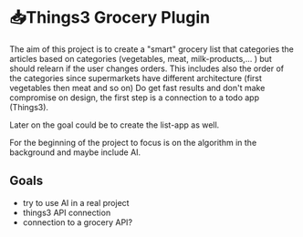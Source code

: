 # 📥Things3 Grocery Plugin

The aim of this project is to create a "smart" grocery list that categories the articles based on categories (vegetables, meat, milk-products,... ) but should relearn if the user changes orders. This includes also the order of the categories since supermarkets have different architecture (first vegetables then meat and so on)
Do get fast results and don't make compromise on design, the first step is a connection to a todo app (Things3).


Later on the goal could be to create the list-app as well.

For the beginning of the project to focus is on the algorithm in the background and maybe include AI.


## Goals
- try to use AI in a real project
- things3 API connection
- connection to a grocery API?
